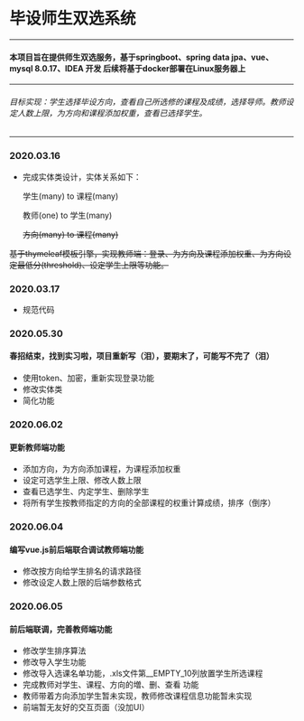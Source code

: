 #  **毕设师生双选系统**
---
#### 本项目旨在提供师生双选服务，基于springboot、spring data jpa、vue、mysql 8.0.17、IDEA 开发 后续将基于docker部署在Linux服务器上
---

###### 目标实现：学生选择毕设方向，查看自己所选修的课程及成绩，选择导师。教师设定人数上限，为方向和课程添加权重，查看已选择学生。
---
### 2020.03.16
+ 完成实体类设计，实体关系如下：

   学生(many) to 课程(many)
   
   教师(one) to 学生(many)
   
   ~~方向(many) to 课程(many)~~
   
~~基于thymeleaf模板引擎，实现教师端：登录、为方向及课程添加权重、为方向设定最低分(threshold)、设定学生上限等功能。~~
    
### 2020.03.17
+ 规范代码

### 2020.05.30
#### 春招结束，找到实习啦，项目重新写（泪），要期末了，可能写不完了（泪）
+ 使用token、加密，重新实现登录功能
+ 修改实体类
+ 简化功能

### 2020.06.02
#### 更新教师端功能
+ 添加方向，为方向添加课程，为课程添加权重
+ 设定可选学生上限、修改人数上限
+ 查看已选学生、内定学生、删除学生
+ 将所有学生按教师指定的方向的全部课程的权重计算成绩，排序（倒序）

### 2020.06.04
#### 编写vue.js前后端联合调试教师端功能
+ 修改按方向给学生排名的请求路径
+ 修改设定人数上限的后端参数格式

### 2020.06.05
#### 前后端联调，完善教师端功能
+ 修改学生排序算法
+ 修改导入学生功能
+ 修改导入选课名单功能，.xls文件第__EMPTY_10列放置学生所选课程
+ 完成教师对学生、课程、方向的増、删、查看 功能
+ 教师带着方向添加学生暂未实现，教师修改课程信息功能暂未实现
+ 前端暂无友好的交互页面（没加UI） 


